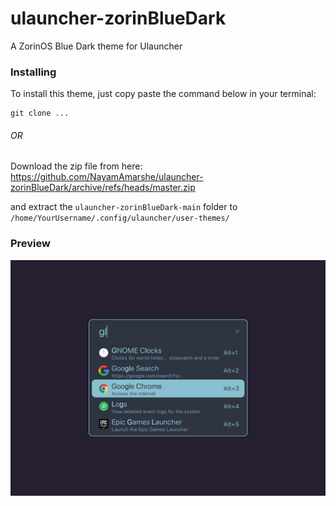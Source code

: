 # ulauncher-zorinBlueDark

A ZorinOS Blue Dark theme for Ulauncher

### Installing

To install this theme, just copy paste the command below in your terminal:

```
git clone ...
```

###### OR

Download the zip file from here: https://github.com/NayamAmarshe/ulauncher-zorinBlueDark/archive/refs/heads/master.zip

and extract the `ulauncher-zorinBlueDark-main` folder to `/home/YourUsername/.config/ulauncher/user-themes/`

### Preview

![A preview of the launcher](screenshot.png)
